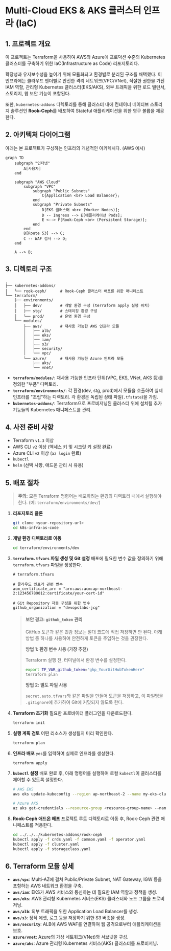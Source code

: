 # Multi-Cloud EKS & AKS 클러스터 인프라 (IaC)

## 1. 프로젝트 개요

이 프로젝트는 Terraform을 사용하여 AWS와 Azure에 프로덕션 수준의 Kubernetes 클러스터를 구축하기 위한 IaC(Infrastructure as Code) 리포지토리다.

확장성과 유지보수성을 높이기 위해 모듈화되고 환경별로 분리된 구조를 채택했다. 이 인프라에는 클라우드 벤더별로 안전한 격리 네트워크(VPC/VNet), 적절한 권한을 가진 IAM 역할, 관리형 Kubernetes 클러스터(EKS/AKS), 외부 트래픽을 위한 로드 밸런서, 스토리지, 웹 보안 기능이 포함된다.

또한, `kubernetes-addons` 디렉토리를 통해 클러스터 내에 컨테이너 네이티브 스토리지 솔루션인 **Rook-Ceph**를 배포하여 Stateful 애플리케이션을 위한 영구 볼륨을 제공한다.

## 2. 아키텍처 다이어그램

아래는 본 프로젝트가 구성하는 인프라의 개념적인 아키텍처다. (AWS 예시)

```mermaid
graph TD
    subgraph "인터넷"
        A[사용자]
    end

    subgraph "AWS Cloud"
        subgraph "VPC"
            subgraph "Public Subnets"
                C{Application <br> Load Balancer};
            end
            subgraph "Private Subnets"
                D[EKS 클러스터 <br> (Worker Nodes)];
                D -- Ingress --> E[애플리케이션 Pods];
                E <--> F[Rook-Ceph <br> (Persistent Storage)];
            end
        end
        B[Route 53] --> C;
        C -- WAF 검사 --> D;
    end

    A --> B;
```

## 3. 디렉토리 구조

```
.
├── kubernetes-addons/
│   └── rook-ceph/      # Rook-Ceph 클러스터 배포를 위한 매니페스트
└── terraform/
    ├── environments/
    │   ├── dev/        # 개발 환경 구성 (terraform apply 실행 위치)
    │   ├── stg/        # 스테이징 환경 구성
    │   └── prod/       # 운영 환경 구성
    └── modules/
        ├── aws/        # 재사용 가능한 AWS 인프라 모듈
        │   ├── alb/
        │   ├── eks/
        │   ├── iam/
        │   ├── s3/
        │   ├── security/
        │   └── vpc/
        └── azure/      # 재사용 가능한 Azure 인프라 모듈
            ├── aks/
            └── vnet/
```

-   **`terraform/modules/`**: 재사용 가능한 인프라 단위(VPC, EKS, VNet, AKS 등)를 정의한 "부품" 디렉토리.
-   **`terraform/environments/`**: 각 환경(dev, stg, prod)에서 모듈을 호출하여 실제 인프라를 "조립"하는 디렉토리. 각 환경은 독립된 상태 파일(`.tfstate`)을 가짐.
-   **`kubernetes-addons/`**: Terraform으로 프로비저닝된 클러스터 위에 설치될 추가 기능들의 Kubernetes 매니페스트를 관리.

## 4. 사전 준비 사항

-   Terraform `v1.3` 이상
-   AWS CLI `v2` 이상 (액세스 키 및 시크릿 키 설정 완료)
-   Azure CLI `v2` 이상 (`az login` 완료)
-   `kubectl`
-   `helm` (선택 사항, 애드온 관리 시 유용)

## 5. 배포 절차

> **주의:** 모든 Terraform 명령어는 배포하려는 환경의 디렉토리 내에서 실행해야 한다. (예: `terraform/environments/dev/`)

1.  **리포지토리 클론**
    ```bash
    git clone <your-repository-url>
    cd k8s-infra-as-code
    ```

2.  **개발 환경 디렉토리로 이동**
    ```bash
    cd terraform/environments/dev
    ```

3.  **`terraform.tfvars` 파일 생성 및 Git 설정**
    배포에 필요한 변수 값을 정의하기 위해 `terraform.tfvars` 파일을 생성한다.

    ```hcl
    # terraform.tfvars

    # 클라우드 인프라 관련 변수
    acm_certificate_arn = "arn:aws:acm:ap-northeast-2:123456789012:certificate/your-cert-id"

    # Git Repository 자동 구성을 위한 변수
    github_organization = "devopslabs-jcg"
    ```

    > #### 보안 경고: `github_token` 관리
    >
    > GitHub 토큰과 같은 민감 정보는 절대 코드에 직접 저장하면 안 된다. 아래 방법 중 하나를 사용하여 안전하게 토큰을 주입하는 것을 권장한다.
    >
    > **방법 1: 환경 변수 사용 (가장 추천)**
    >
    > Terraform 실행 전, 터미널에서 환경 변수를 설정한다.
    > ```bash
    > export TF_VAR_github_token="ghp_YourGitHubTokenHere"
    > terraform plan
    > ```
    >
    > **방법 2: 별도 파일 사용**
    >
    > `secret.auto.tfvars`와 같은 파일을 만들어 토큰을 저장하고, 이 파일명을 `.gitignore`에 추가하여 Git에 커밋되지 않도록 한다.

4.  **Terraform 초기화**
    필요한 프로바이더 플러그인을 다운로드한다.
    ```bash
    terraform init
    ```

5.  **실행 계획 검토**
    어떤 리소스가 생성될지 미리 확인한다.
    ```bash
    terraform plan
    ```

6.  **인프라 배포**
    `yes`를 입력하여 실제로 인프라를 생성한다.
    ```bash
    terraform apply
    ```

7.  **`kubectl` 설정**
    배포 완료 후, 아래 명령어를 실행하여 로컬 `kubectl`이 클러스터를 제어할 수 있도록 설정한다.
    ```bash
    # AWS EKS
    aws eks update-kubeconfig --region ap-northeast-2 --name my-eks-cluster

    # Azure AKS
    az aks get-credentials --resource-group <resource-group-name> --name <aks-cluster-name>
    ```

8.  **Rook-Ceph 애드온 배포**
    프로젝트 루트 디렉토리로 이동 후, Rook-Ceph 관련 매니페스트를 적용한다.
    ```bash
    cd ../../../kubernetes-addons/rook-ceph
    kubectl apply -f crds.yaml -f common.yaml -f operator.yaml
    kubectl apply -f cluster.yaml
    kubectl apply -f storageclass.yaml
    ```

## 6. Terraform 모듈 상세

-   **`aws/vpc`**: Multi-AZ에 걸쳐 Public/Private Subnet, NAT Gateway, IGW 등을 포함하는 AWS 네트워크 환경을 구축.
-   **`aws/iam`**: EKS가 AWS 서비스와 통신하는 데 필요한 IAM 역할과 정책을 생성.
-   **`aws/eks`**: AWS 관리형 Kubernetes 서비스(EKS) 클러스터와 노드 그룹을 프로비저닝.
-   **`aws/alb`**: 외부 트래픽을 위한 Application Load Balancer를 생성.
-   **`aws/s3`**: 정적 에셋, 로그 등을 저장하기 위한 S3 버킷을 생성.
-   **`aws/security`**: ALB에 AWS WAF를 연결하여 웹 공격으로부터 애플리케이션을 보호.
-   **`azure/vnet`**: Azure의 가상 네트워크(VNet)와 서브넷을 구성.
-   **`azure/aks`**: Azure 관리형 Kubernetes 서비스(AKS) 클러스터를 프로비저닝.
